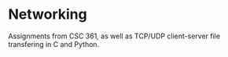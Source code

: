 # Networking

Assignments from CSC 361, as well as TCP/UDP client-server file transfering in C and Python.
